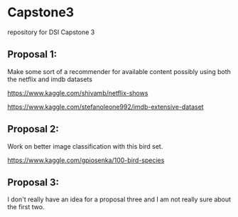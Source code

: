 # Capstone3
repository for DSI Capstone 3

## Proposal 1:
Make some sort of a recommender for available content possibly using both the netflix and imdb datasets

https://www.kaggle.com/shivamb/netflix-shows

https://www.kaggle.com/stefanoleone992/imdb-extensive-dataset


## Proposal 2:
Work on better image classification with this bird set.

https://www.kaggle.com/gpiosenka/100-bird-species

## Proposal 3:
I don't really have an idea for a proposal three and I am not really sure about the first two.